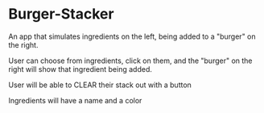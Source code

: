 # Burger-Stacker

An app that simulates ingredients on the left, being added to a "burger" on the right.

User can choose from ingredients, click on them, and the "burger" on the right will show that ingredient being added.

User will be able to CLEAR their stack out with a button

Ingredients will have a name and a color
